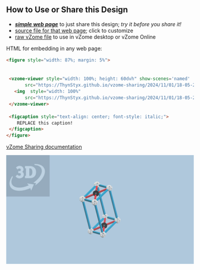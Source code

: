 
## How to Use or Share this Design

 - [***simple web page***](<https://ThynStyx.github.io/vzome-sharing/2024/11/01/18-05-21-Orthorhombic-Bravais-Lattices-Zometool/>) to just share this design; *try it before you share it!*
 - [source file for that web page](<https://github.com/ThynStyx/vzome-sharing/edit/main/2024/11/01/18-05-21-Orthorhombic-Bravais-Lattices-Zometool/index.md>); click to customize
 - [raw vZome file](<https://raw.githubusercontent.com/ThynStyx/vzome-sharing/main/2024/11/01/18-05-21-Orthorhombic-Bravais-Lattices-Zometool/Orthorhombic-Bravais-Lattices-Zometool.vZome>) to use in vZome desktop or vZome Online
 
 HTML for embedding in any web page:
 ```html
<figure style="width: 87%; margin: 5%">
  
  
  <vzome-viewer style="width: 100%; height: 60dvh" show-scenes='named'
        src="https://ThynStyx.github.io/vzome-sharing/2024/11/01/18-05-21-Orthorhombic-Bravais-Lattices-Zometool/Orthorhombic-Bravais-Lattices-Zometool.vZome" >
    <img  style="width: 100%"
        src="https://ThynStyx.github.io/vzome-sharing/2024/11/01/18-05-21-Orthorhombic-Bravais-Lattices-Zometool/Orthorhombic-Bravais-Lattices-Zometool.png" >
  </vzome-viewer>

  <figcaption style="text-align: center; font-style: italic;">
     REPLACE this caption!
  </figcaption>
</figure>

 ```

[vZome Sharing documentation](https://vzome.github.io/vzome/sharing.html#how-it-works)

![Image](<Orthorhombic-Bravais-Lattices-Zometool.png>)

